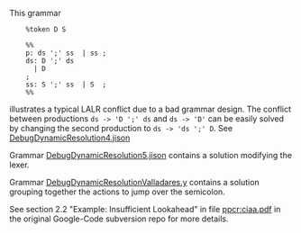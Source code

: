 This grammar 

        %token D S

        %%
        p: ds ';' ss  | ss ;
        ds: D ';' ds    
          | D  
        ;
        ss: S ';' ss  | S  ;
        %% 

illustrates a typical LALR conflict due to a 
bad grammar design. The conflict between productions `ds -> 'D ';' ds`
and `ds -> 'D'` can be easily solved by changing the second production
to  `ds -> 'ds ';' D`. See [DebugDynamicResolution4.jison](https://github.com/crguezl/jison-decs-sts/blob/master/DebugDynamicResolution4.jison)

Grammar [DebugDynamicResolution5.jison](https://github.com/crguezl/jison-decs-sts/blob/master/DebugDynamicResolution5.jison) contains a solution modifying the lexer.

Grammar [DebugDynamicResolutionValladares.y](https://github.com/crguezl/jison-decs-sts/blob/master/DebugDynamicResolutionValladares.y) contains a solution grouping together the
actions to jump over the semicolon.


See section 2.2 "Example: Insufficient Lookahead" in file 
[ppcr:ciaa.pdf](https://code.google.com/p/grammar-repository/source/checkout) in the original Google-Code subversion repo for 
more details.
